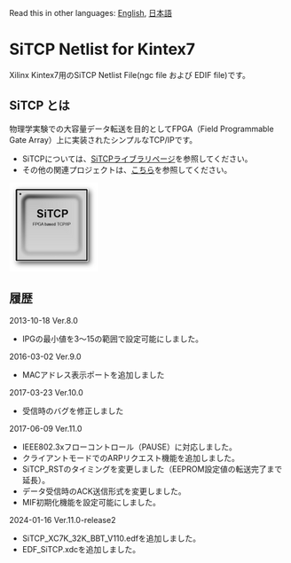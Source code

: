 Read this in other languages: [English](README.md), [日本語](README.ja.md)

# SiTCP Netlist for Kintex7

Xilinx Kintex7用のSiTCP Netlist File(ngc file および EDIF file)です。


## SiTCP とは

物理学実験での大容量データ転送を目的としてFPGA（Field Programmable Gate Array）上に実装されたシンプルなTCP/IPです。

* SiTCPについては、[SiTCPライブラリページ](https://www.bbtech.co.jp/products/sitcp-library/)を参照してください。
* その他の関連プロジェクトは、[こちら](https://github.com/BeeBeansTechnologies)を参照してください。

![SiTCP](sitcp.png)


## 履歴

2013-10-18 Ver.8.0
* IPGの最小値を3～15の範囲で設定可能にしました。

2016-03-02 Ver.9.0
* MACアドレス表示ポートを追加しました

2017-03-23 Ver.10.0
* 受信時のバグを修正しました

2017-06-09 Ver.11.0
* IEEE802.3xフローコントロール（PAUSE）に対応しました。
* クライアントモードでのARPリクエスト機能を追加しました。
* SiTCP_RSTのタイミングを変更しました（EEPROM設定値の転送完了まで延長）。
* データ受信時のACK送信形式を変更しました。
* MIF初期化機能を設定可能にしました。

2024-01-16 Ver.11.0-release2
* SiTCP_XC7K_32K_BBT_V110.edfを追加しました。
* EDF_SiTCP.xdcを追加しました。